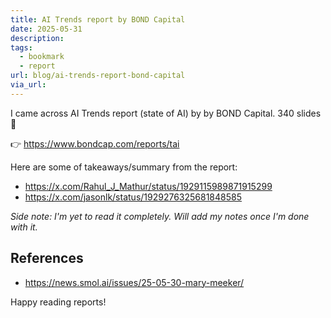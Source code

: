 ```yaml
---
title: AI Trends report by BOND Capital
date: 2025-05-31
description: 
tags:
  - bookmark
  - report
url: blog/ai-trends-report-bond-capital
via_url:
---
```

I came across AI Trends report (state of AI) by by BOND Capital. 340 slides  🤯 

👉 https://www.bondcap.com/reports/tai

Here are some of takeaways/summary from the report:
- https://x.com/Rahul_J_Mathur/status/1929115989871915299
- https://x.com/jasonlk/status/1929276325681848585

*Side note: I'm yet to read it completely. Will add my notes once I'm done with it.*
## References
- https://news.smol.ai/issues/25-05-30-mary-meeker/

Happy reading reports!